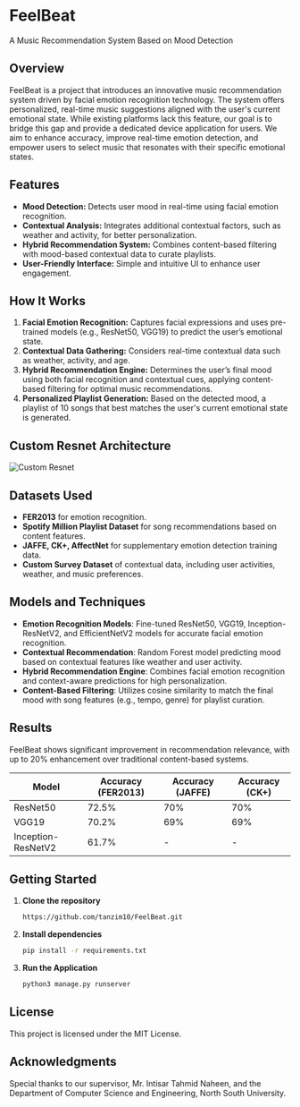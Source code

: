 # FeelBeat

A Music Recommendation System Based on Mood Detection

## Overview

FeelBeat is a project that introduces an innovative music recommendation system driven by facial emotion recognition technology. The system offers personalized, real-time music suggestions aligned with the user's current emotional state. While existing platforms lack this feature, our goal is to bridge this gap and provide a dedicated device application for users. We aim to enhance accuracy, improve real-time emotion detection, and empower users to select music that resonates with their specific emotional states. 

## Features

- **Mood Detection:** Detects user mood in real-time using facial emotion recognition.
- **Contextual Analysis:** Integrates additional contextual factors, such as weather and activity, for better personalization.
- **Hybrid Recommendation System:** Combines content-based filtering with mood-based contextual data to curate playlists.
- **User-Friendly Interface:** Simple and intuitive UI to enhance user engagement.

## How It Works

1. **Facial Emotion Recognition:** Captures facial expressions and uses pre-trained models (e.g., ResNet50, VGG19) to predict the user’s emotional state.
2. **Contextual Data Gathering:** Considers real-time contextual data such as weather, activity, and age.
3. **Hybrid Recommendation Engine:** Determines the user’s final mood using both facial recognition and contextual cues, applying content-based filtering for optimal music recommendations.
4. **Personalized Playlist Generation:** Based on the detected mood, a playlist of 10 songs that best matches the user's current emotional state is generated.

## Custom Resnet Architecture 

![Custom Resnet](https://drive.google.com/uc?export=view&id=1co0cvtBEdThOqwZnYFqjdnQe_ccV79w5)

## Datasets Used

- **FER2013** for emotion recognition.
- **Spotify Million Playlist Dataset** for song recommendations based on content features.
- **JAFFE, CK+, AffectNet** for supplementary emotion detection training data.
- **Custom Survey Dataset** of contextual data, including user activities, weather, and music preferences.

## Models and Techniques

- **Emotion Recognition Models**: Fine-tuned ResNet50, VGG19, Inception-ResNetV2, and EfficientNetV2 models for accurate facial emotion recognition.
- **Contextual Recommendation**: Random Forest model predicting mood based on contextual features like weather and user activity.
- **Hybrid Recommendation Engine**: Combines facial emotion recognition and context-aware predictions for high personalization.
- **Content-Based Filtering**: Utilizes cosine similarity to match the final mood with song features (e.g., tempo, genre) for playlist curation.

## Results

FeelBeat shows significant improvement in recommendation relevance, with up to 20% enhancement over traditional content-based systems.

| Model               | Accuracy (FER2013) | Accuracy (JAFFE) | Accuracy (CK+) |
|---------------------|--------------------|-------------------|----------------|
| ResNet50            | 72.5%              | 70%              | 70%            |
| VGG19               | 70.2%              | 69%              | 69%            |
| Inception-ResNetV2  | 61.7%              | -                | -              |

## Getting Started

1. **Clone the repository**
   ```bash
   https://github.com/tanzim10/FeelBeat.git
   ```
2.  **Install dependencies**
    ``` bash
    pip install -r requirements.txt
    ```
4.  **Run the Application**
    ```bash
    python3 manage.py runserver
    ```

## License
This project is licensed under the MIT License.

## Acknowledgments
 Special thanks to our supervisor, Mr. Intisar Tahmid Naheen, and the Department of Computer Science and Engineering, North South University.

 
   

